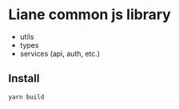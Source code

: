 # Liane common js library

- utils
- types
- services (api, auth, etc.)

## Install

```bash
yarn build
```